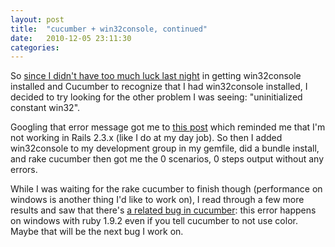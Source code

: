 ```yaml
---
layout: post
title:  "cucumber + win32console, continued"
date:   2010-12-05 23:11:30
categories:
---
```


So [since I didn't have too much luck last night](/2010/12/04/lets-try-this-again-shall-we-win32console-problems) in getting win32console installed and Cucumber to recognize that I had win32console installed, I decided to try looking for the other problem I was seeing: "uninitialized constant win32".

Googling that error message got me to <a href="http://doelsengupta.blogspot.com/2010/10/uninitialized-constant-win32-nameerror.html">this post</a> which reminded me that I'm not working in Rails 2.3.x (like I do at my day job). So then I added win32console to my development group in my gemfile, did a bundle install, and rake cucumber then got me the 0 scenarios, 0 steps output without any errors.

While I was waiting for the rake cucumber to finish though (performance on windows is another thing I'd like to work on), I read through a few more results and saw that there's <a href="https://rspec.lighthouseapp.com/projects/16211/tickets/358-color-loadingwarning-ignores-no-color">a related bug in cucumber</a>: this error happens on windows with ruby 1.9.2 even if you tell cucumber to not use color. Maybe that will be the next bug I work on.
